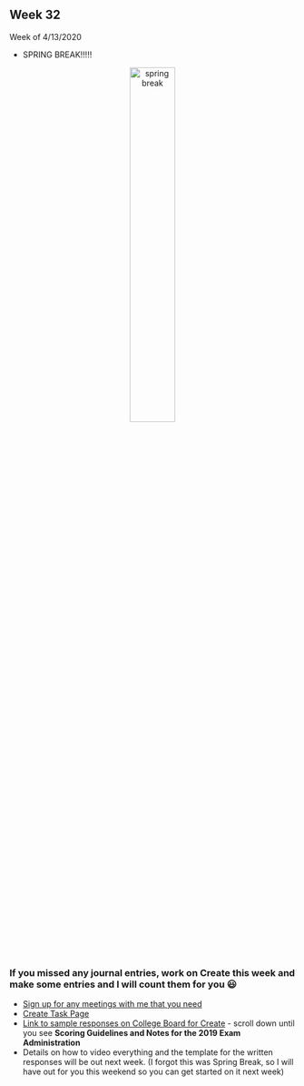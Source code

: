 <meta http-equiv="refresh" content="300"/>


## Week 32  
Week of 4/13/2020  

* SPRING BREAK!!!!!

<div style="text-align:center">
<img src="https://lh3.googleusercontent.com/proxy/5qdp78YOmq0skLmPnbPfwpvwraHHUtJ5-ZnvQ_6wjnZQFSs0NBijcqeXRx41BG_9v_cizfdB0ba-EYftiDkeX-JUhRBSXCw_-yINAiWv0KDELK-MxBWJ" alt="spring break" width="40%">
</div>

### If you missed any journal entries, work on Create this week and make some entries and I will count them for you :smiley:

* [Sign up for any meetings with me that you need](https://calendly.com/candib-apa/create-task)
* [Create Task Page](/ap/units/pt/create)
* [Link to sample responses on College Board for Create](https://apcentral.collegeboard.org/courses/ap-computer-science-principles/exam?course=ap-computer-science-principles) - scroll down until you see **Scoring Guidelines and Notes for the 2019 Exam Administration**
* Details on how to video everything and the template for the written responses will be out next week. (I forgot this was Spring Break, so I will have out for you this weekend so you can get started on it next week)